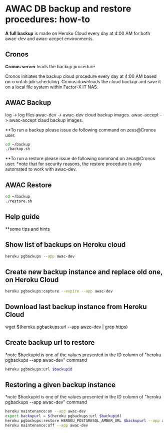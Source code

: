 # AWAC DB backup and restore procedures: how-to

**A full backup** is made on Heroku Cloud every day at 4:00 AM for both awac-dev and awac-accpet environments.

## Cronos 

**Cronos server** leads the backup procedure.

Cronos initiates the backup cloud procedure every day at 4:00 AM based on crontab job scheduling.
Cronos downloads the cloud backup and save it on a local file system within Factor-X IT NAS.

## AWAC Backup

log -> log files
awac-dev -> awac-dev cloud backup images.
awac-accept -> awac-accept claud backup images.

**To run a backup please issue de following command on zeus@Cronos user.

```sh
cd ~/backup
./backup.sh
```

**To run a restore please issue de following command on zeus@Cronos user.
*note that for security reasons, the restore procedure is only automated to work with awac-dev. 

## AWAC Restore
```sh
cd ~/backup
./restore.sh
```

## Help guide

**some tips and hints

## Show list of backups on Heroku cloud
```sh
heroku pgbackups --app awac-dev
```

## Create new backup instance and replace old one, on Heroku Cloud 
```sh
heroku pgbackups:capture --expire --app awac-dev
```
## Download last backup instance from Heroku Cloud
 
wget $(heroku pgbackups:url --app awzc-dev | grep https)  

## Create backup url to restore
*note $backupid is one of the values presented in the ID column of "heroku pgbackups --app awac-dev" command

```sh
heroku pgbackups:url $backupid
```

## Restoring a given backup instance
*note $backupid is one of the values presented in the ID column of "heroku pgbackups --app awac-dev" command
 
 ```sh
heroku maintenance:on --app awac-dev
export backupurl = $(heroku pgbackups:url $backupid)
heroku pgbackups:restore HEROKU_POSTGRESQL_AMBER_URL $backupurl --app awac-dev
heroku maintenance:off --app awac-dev
```





